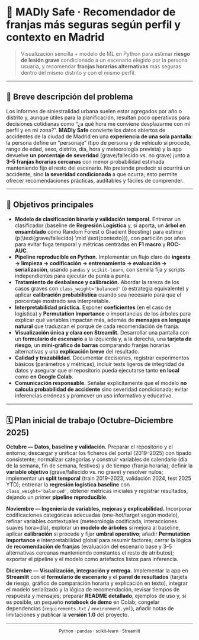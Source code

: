 # 🚦 MADly Safe · Recomendador de franjas más seguras según perfil y contexto en Madrid

> Visualización sencilla + modelo de ML en Python para estimar **riesgo de lesión grave** condicionado a un escenario elegido por la persona usuaria, y recomendar **franjas horarias alternativas** más seguras dentro del mismo distrito y con el mismo perfil.

---

## 🧩 Breve descripción del problema
Los informes de siniestralidad urbana suelen estar agregados por año o distrito y, aunque útiles para la planificación, resultan poco operativos para decisiones cotidianas como “¿a qué hora me conviene desplazarme con mi perfil y en mi zona?”. **MADly Safe** convierte los datos abiertos de accidentes de la ciudad de Madrid en una **experiencia de una sola pantalla**: la persona define un “personaje” (tipo de persona y de vehículo si procede, rango de edad, sexo, distrito, día, hora y meteorología prevista) y la app devuelve **un porcentaje de severidad** (grave/fallecido vs. no grave) junto a **3–5 franjas horarias cercanas** con menor probabilidad estimada manteniendo fijo el resto del escenario. No pretende predecir si ocurrirá un accidente, sino **la severidad condicionada** a que ocurra; esto permite ofrecer recomendaciones prácticas, auditables y fáciles de comprender.

---

## 🎯 Objetivos principales
- **Modelo de clasificación binaria y validación temporal.** Entrenar un clasificador (baseline de **Regresión Logística** y, si aporta, un **árbol en ensamblado** como Random Forest o Gradient Boosting) para estimar \(p(\text{grave/fallecido} \mid \text{contexto})\), con partición por años para evitar fuga temporal y métricas centradas en **F1 macro** y **ROC-AUC**.
- **Pipeline reproducible en Python.** Implementar un flujo claro de **ingesta → limpieza → codificación → entrenamiento → evaluación → serialización**, usando `pandas` y `scikit-learn`, con semilla fija y scripts independientes para ejecutar de punta a punta.
- **Tratamiento de desbalance y calibración.** Abordar la rareza de los casos graves con `class_weight='balanced'` (o estrategia equivalente) y aplicar **calibración probabilística** cuando sea necesario para que el porcentaje mostrado sea interpretable.
- **Interpretabilidad práctica.** Exponer **coeficientes** (en el caso de logística) y **Permutation Importance** o importancias de los árboles para explicar qué variables impactan más, además de **mensajes en lenguaje natural** que traduzcan el porqué de cada recomendación de franja.
- **Visualización única y clara con Streamlit.** Desarrollar una pantalla con un **formulario de escenario** a la izquierda y, a la derecha, una **tarjeta de riesgo**, un **mini-gráfico de barras** comparando franjas horarias alternativas y una **explicación breve** del resultado.
- **Calidad y trazabilidad.** Documentar decisiones, registrar experimentos básicos (parámetros y métricas), incluir tests ligeros de integridad de datos y asegurar que el repositorio pueda ejecutarse tanto **en local** como **en Google Colab**.
- **Comunicación responsable.** Señalar explícitamente que el modelo **no calcula probabilidad de accidente** sino severidad condicionada; evitar inferencias erróneas y promover un uso informativo y educativo.

---

## 🗓️ Plan inicial de trabajo (Octubre–Diciembre 2025)
**Octubre — Datos, baseline y validación.** Preparar el repositorio y el entorno; descargar y unificar los ficheros del portal (2019–2025) con tipado consistente; normalizar categorías y construir variables de calendario (día de la semana, fin de semana, festivos) y de tiempo (franja horaria); definir la **variable objetivo** (grave/fallecido vs. no grave) y resolver nulos; implementar un **split temporal** (train 2019–2023, validación 2024, test 2025 YTD); entrenar la **regresión logística baseline** con `class_weight='balanced'`, obtener métricas iniciales y registrar resultados, dejando un primer **pipeline reproducible**.

**Noviembre — Ingeniería de variables, mejoras y explicabilidad.** Incorporar codificaciones categóricas adecuadas (one-hot/target según modelo), refinar variables contextuales (meteorología codificada, interacciones suaves hora×día), explorar un **modelo de árboles** si mejora al baseline, aplicar **calibración** si procede y fijar **umbral operativo**; añadir **Permutation Importance** e interpretabilidad global para resumir factores; cerrar la lógica de **recomendación de franjas** (evaluación del escenario base y 3–5 alternativas cercanas manteniendo constantes el resto de atributos); exportar el pipeline y el modelo como artefactos listos para inferencia.

**Diciembre — Visualización, integración y entrega.** Implementar la app en **Streamlit** con el **formulario de escenario** y el **panel de resultados** (tarjeta de riesgo, gráfico de comparación horaria y explicación en texto), integrar el modelo serializado y la lógica de recomendación, revisar tiempos de respuesta y mensajes; preparar **README detallado**, ejemplos de uso y, si es posible, un pequeño **notebook de demo** en Colab; congelar dependencias (`requirements.txt` / `environment.yml`), añadir notas de limitaciones y publicar la **versión 1.0** del proyecto.

---

<p align="center">
  <sub>Python · pandas · scikit-learn · Streamlit</sub>
</p>
